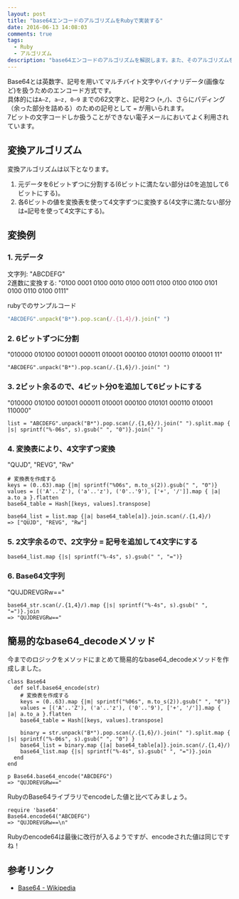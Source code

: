 ```yaml
---
layout: post
title: "base64エンコードのアルゴリズムをRubyで実装する"
date: 2016-06-13 14:08:03
comments: true
tags: 
  - Ruby 
  - アルゴリズム
description: "base64エンコードのアルゴリズムを解説します。また、そのアルゴリズムをRubyで実装してみました。"
---
```


Base64とは英数字、記号を用いてマルチバイト文字やバイナリデータ(画像など)を扱うためのエンコード方式です。  
具体的には`A–Z, a–z, 0–9` までの62文字と、記号2つ (`+`,`/`)、さらにパディング（余った部分を詰める）のための記号として `=` が用いられます。  
7ビットの文字コードしか扱うことができない電子メールにおいてよく利用されています。

## 変換アルゴリズム

変換アルゴリズムは以下となります。

1. 元データを6ビットずつに分割する(6ビットに満たない部分は0を追加して6ビットにする)。
1. 各6ビットの値を変換表を使って4文字ずつに変換する(4文字に満たない部分は`=`記号を使って4文字にする)。

## 変換例

### 1. 元データ

文字列: "ABCDEFG"  
2進数に変換する: "0100 0001 0100 0010 0100 0011 0100 0100 0100 0101 0100 0110 0100 0111"

rubyでのサンプルコード


```ruby
"ABCDEFG".unpack("B*").pop.scan(/.{1,4}/).join(" ")

```

### 2. 6ビットずつに分割

"010000 010100 001001 000011 010001 000100 010101 000110 010001 11"


```
"ABCDEFG".unpack("B*").pop.scan(/.{1,6}/).join(" ")

```

### 3. 2ビット余るので、4ビット分0を追加して6ビットにする

"010000 010100 001001 000011 010001 000100 010101 000110 010001 110000"


```
list = "ABCDEFG".unpack("B*").pop.scan(/.{1,6}/).join(" ").split.map { |s| sprintf("%-06s", s).gsub(" ", "0")}.join(" ")

```


### 4. 変換表により、4文字ずつ変換

"QUJD", "REVG", "Rw"


```
# 変換表を作成する
keys = (0..63).map {|m| sprintf("%06s", m.to_s(2)).gsub(" ", "0")}
values = [('A'..'Z'), ('a'..'z'), ('0'..'9'), ['+', '/']].map { |a| a.to_a }.flatten
base64_table = Hash[[keys, values].transpose]

base64_list = list.map {|a| base64_table[a]}.join.scan(/.{1,4}/)
=> ["QUJD", "REVG", "Rw"]

```

### 5. 2文字余るので、2文字分 = 記号を追加して4文字にする


```
base64_list.map {|s| sprintf("%-4s", s).gsub(" ", "=")}

```

### 6. Base64文字列

"QUJDREVGRw=="


```
base64_str.scan(/.{1,4}/).map {|s| sprintf("%-4s", s).gsub(" ", "=")}.join
=> "QUJDREVGRw=="

```

## 簡易的なbase64_decodeメソッド

今までのロジックをメソッドにまとめて簡易的なbase64_decodeメソッドを作成しました。


```
class Base64
  def self.base64_encode(str)
    # 変換表を作成する
    keys = (0..63).map {|m| sprintf("%06s", m.to_s(2)).gsub(" ", "0")}
    values = [('A'..'Z'), ('a'..'z'), ('0'..'9'), ['+', '/']].map { |a| a.to_a }.flatten
    base64_table = Hash[[keys, values].transpose]

    binary = str.unpack("B*").pop.scan(/.{1,6}/).join(" ").split.map { |s| sprintf("%-06s", s).gsub(" ", "0") }
    base64_list = binary.map {|a| base64_table[a]}.join.scan(/.{1,4}/)
    base64_list.map {|s| sprintf("%-4s", s).gsub(" ", "=")}.join
  end
end

p Base64.base64_encode("ABCDEFG")
=> "QUJDREVGRw=="

```

RubyのBase64ライブラリでencodeした値と比べてみましょう。


```
require 'base64'
Base64.encode64("ABCDEFG")
=> "QUJDREVGRw==\n"

```

Rubyのencode64は最後に改行が入るようですが、encodeされた値は同じですね！

## 参考リンク

- [Base64 - Wikipedia](https://ja.wikipedia.org/wiki/Base64Base64)
